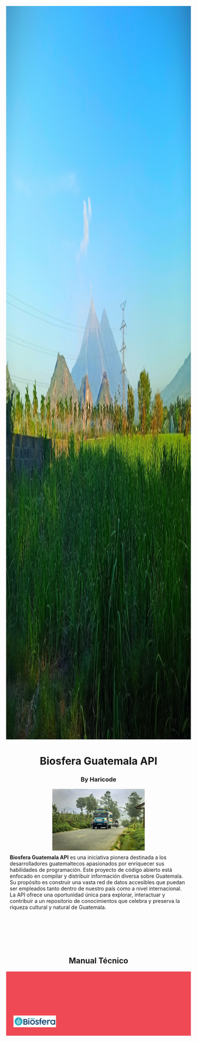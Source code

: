 

<!-- Banner -->
<div align="center">
  <img src="README_CONTENT/banner.jpg" alt="Biosfera Guatemala API Banner" style="width: 100%; height: 50vh;">
</div>

<!-- Título Principal -->
<h1 align="center">
  Biosfera Guatemala API
</h1>

<!-- Subtítulo/Caption -->
<h3 align="center">
  <a href="https://haricode.com/" style="text-decoration: none;">By Haricode</a>
  
</h3>

<!-- Espacio para Imagen al Lado del Texto -->
<div align="right" style="display: flex; justify-content: center; align-items: center; flex-wrap: wrap;">
 
  <img src="README_CONTENT/img1.jpg" align="left" alt="Imagen Descriptiva" style="width:50%;">
</div>
 <p align="left" style="flex: 1; margin: 10px;">
    <strong>Biosfera Guatemala API</strong> es una iniciativa pionera destinada a los desarrolladores guatemaltecos 
    apasionados por enriquecer sus habilidades de programación. Este proyecto de código abierto está enfocado en 
    compilar y distribuir información diversa sobre Guatemala. Su propósito es construir una vasta red de datos 
    accesibles que puedan ser empleados tanto dentro de nuestro país como a nivel internacional. La API ofrece 
    una oportunidad única para explorar, interactuar y contribuir a un repositorio de conocimientos que celebra 
    y preserva la riqueza cultural y natural de Guatemala.
  </p>
<!-- Título del Manual Técnico -->
<br>
<br>
<br>
<br>
<br>
<h2 align="center">
  Manual Técnico
</h2>

<!-- Aquí continúa el contenido del Manual Técnico... -->



<div align="center" style="background-color: #EF4956; padding: 20px; display: flex; justify-content: space-between; align-items: center;">
  <div align="left" >
    <img src="README_CONTENT/biosferaLogo.png" alt="Logo Izquierdo" style="width: 25%; height: auto; margin-top: 100px;">
   
  </div>
 
</div>
